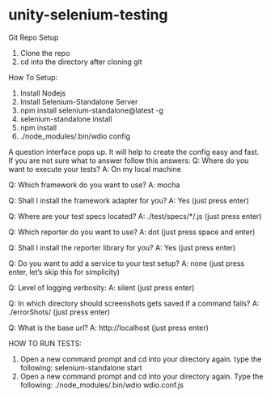 # unity-selenium-testing

Git Repo Setup
1. Clone the repo
2. cd into the directory after cloning git

How To Setup: 
1. Install Nodejs
2. Install Selenium-Standalone Server
3. npm install selenium-standalone@latest -g
4. selenium-standalone install
5. npm install
6. ./node_modules/.bin/wdio config

A question interface pops up. It will help to create the config easy and fast. If you are not sure what to answer follow this answers:
Q: Where do you want to execute your tests?
A: On my local machine

Q: Which framework do you want to use?
A: mocha

Q: Shall I install the framework adapter for you?
A: Yes (just press enter)

Q: Where are your test specs located?
A: ./test/specs/*/.js (just press enter)

Q: Which reporter do you want to use?
A: dot (just press space and enter)

Q: Shall I install the reporter library for you?
A: Yes (just press enter)

Q: Do you want to add a service to your test setup?
A: none (just press enter, let’s skip this for simplicity)

Q: Level of logging verbosity:
A: silent (just press enter)

Q: In which directory should screenshots gets saved if a command fails?
A: ./errorShots/ (just press enter)

Q: What is the base url?
A: http://localhost (just press enter)

HOW TO RUN TESTS:
1. Open a new command prompt and cd into your directory again. type the following: selenium-standalone start
2. Open a new command prompt and cd into your directory again. Type the following: ./node_modules/.bin/wdio wdio.conf.js
